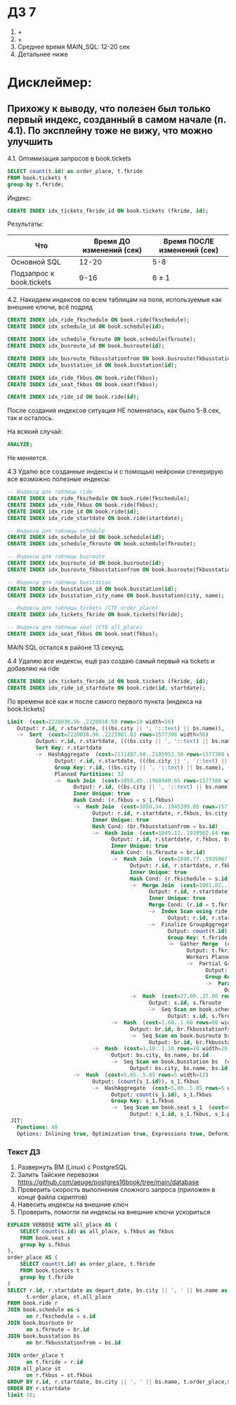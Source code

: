 # ДЗ 7

1. \+
2. \+
3. Среднее время MAIN_SQL: 12-20 сек
4. Детальнее ниже

# Дисклеймер:

## Прихожу к выводу, что полезен был только первый индекс, созданный в самом начале (п. 4.1). По эксплейну тоже не вижу, что можно улучшить


4.1. Оптимизация запросов в book.tickets
```sql
SELECT count(t.id) as order_place, t.fkride
FROM book.tickets t
group by t.fkride;
```

Индекс:
```sql
CREATE INDEX idx_tickets_fkride_id ON book.tickets (fkride, id);
```

Результаты:

| Что          | Время ДО изменений (сек) | Время ПОСЛЕ изменений (сек) |
|--------------|------------------------|-----------------------------|
| Основной SQL | 12-20                  |   5-8                     | 
| Подзапрос к book.tickets  | 9-16           |   6 ± 1                       |

4.2. Накидаем индексов по всем таблицам на поля, используемые как внешние ключи, всё подряд

```sql
CREATE INDEX idx_ride_fkschedule ON book.ride(fkschedule);
CREATE INDEX idx_schedule_id ON book.schedule(id);

CREATE INDEX idx_schedule_fkroute ON book.schedule(fkroute);
CREATE INDEX idx_busroute_id ON book.busroute(id);

CREATE INDEX idx_busroute_fkbusstationfrom ON book.busroute(fkbusstationfrom);
CREATE INDEX idx_busstation_id ON book.busstation(id);

CREATE INDEX idx_ride_fkbus ON book.ride(fkbus);
CREATE INDEX idx_seat_fkbus ON book.seat(fkbus);

CREATE INDEX idx_ride_id ON book.ride(id);
```

После создания индексов ситуация НЕ поменялась, как было 5-8 сек, так и осталось.

На всякий случай:
```sql
ANALYZE;
```
Не меняется.

4.3 Удалю все созданные индексы и с помощью нейронки сгенерирую все возможно полезные индексы:
```sql
-- Индексы для таблицы ride
CREATE INDEX idx_ride_fkschedule ON book.ride(fkschedule);
CREATE INDEX idx_ride_fkbus ON book.ride(fkbus);
CREATE INDEX idx_ride_id ON book.ride(id);
CREATE INDEX idx_ride_startdate ON book.ride(startdate);

-- Индексы для таблицы schedule
CREATE INDEX idx_schedule_id ON book.schedule(id);
CREATE INDEX idx_schedule_fkroute ON book.schedule(fkroute);

-- Индексы для таблицы busroute
CREATE INDEX idx_busroute_id ON book.busroute(id);
CREATE INDEX idx_busroute_fkbusstationfrom ON book.busroute(fkbusstationfrom);

-- Индексы для таблицы busstation
CREATE INDEX idx_busstation_id ON book.busstation(id);
CREATE INDEX idx_busstation_city_name ON book.busstation(city, name);

-- Индексы для таблицы tickets (CTE order_place)
CREATE INDEX idx_tickets_fkride ON book.tickets(fkride);

-- Индексы для таблицы seat (CTE all_place)
CREATE INDEX idx_seat_fkbus ON book.seat(fkbus);
```
MAIN SQL остался в районе 13 секунд.

4.4 Удаляю все индексы, ещё раз создаю самый первый на tickets и добавляю на ride
```sql
CREATE INDEX idx_tickets_fkride_id ON book.tickets (fkride, id);
CREATE INDEX idx_ride_id_startdate ON book.ride(id, startdate);
```
По времени всё как и после самого первого пункта (индекса на book.tickets)

```sql
Limit  (cost=2220038.56..2220038.58 rows=10 width=56)
   Output: r.id, r.startdate, (((bs.city || ', '::text) || bs.name)), (count(t.id)), (count(s_1.id))
   ->  Sort  (cost=2220038.56..2223981.83 rows=1577308 width=56)
         Output: r.id, r.startdate, (((bs.city || ', '::text) || bs.name)), (count(t.id)), (count(s_1.id))
         Sort Key: r.startdate
         ->  HashAggregate  (cost=2131487.08..2185953.50 rows=1577308 width=56)
               Output: r.id, r.startdate, (((bs.city || ', '::text) || bs.name)), (count(t.id)), (count(s_1.id))
               Group Key: r.id, ((bs.city || ', '::text) || bs.name), (count(t.id)), (count(s_1.id))
               Planned Partitions: 32
               ->  Hash Join  (cost=1055.45..1960940.65 rows=1577308 width=56)
                     Output: r.id, ((bs.city || ', '::text) || bs.name), (count(t.id)), (count(s_1.id)), r.startdate
                     Inner Unique: true
                     Hash Cond: (r.fkbus = s_1.fkbus)
                     ->  Hash Join  (cost=1050.34..1945399.05 rows=1577308 width=36)
                           Output: r.id, r.startdate, r.fkbus, bs.city, bs.name, (count(t.id))
                           Inner Unique: true
                           Hash Cond: (br.fkbusstationfrom = bs.id)
                           ->  Hash Join  (cost=1049.12..1939502.64 rows=1577308 width=24)
                                 Output: r.id, r.startdate, r.fkbus, br.fkbusstationfrom, (count(t.id))
                                 Inner Unique: true
                                 Hash Cond: (s.fkroute = br.id)
                                 ->  Hash Join  (cost=1046.77..1935067.40 rows=1577308 width=24)
                                       Output: r.id, r.startdate, r.fkbus, s.fkroute, (count(t.id))
                                       Inner Unique: true
                                       Hash Cond: (r.fkschedule = s.id)
                                       ->  Merge Join  (cost=1001.02..1930869.51 rows=1577308 width=24)
                                             Output: r.id, r.startdate, r.fkschedule, r.fkbus, (count(t.id))
                                             Inner Unique: true
                                             Merge Cond: (r.id = t.fkride)
                                             ->  Index Scan using ride_pkey on book.ride r  (cost=0.43..47127.43 rows=1500000 width=16)
                                                   Output: r.id, r.startdate, r.fkbus, r.fkschedule
                                             ->  Finalize GroupAggregate  (cost=1000.59..1860275.74 rows=1577308 width=12)
                                                   Output: count(t.id), t.fkride
                                                   Group Key: t.fkride
                                                   ->  Gather Merge  (cost=1000.59..1828729.58 rows=3154616 width=12)
                                                         Output: t.fkride, (PARTIAL count(t.id))
                                                         Workers Planned: 2
                                                         ->  Partial GroupAggregate  (cost=0.56..1463608.59 rows=1577308 width=12)
                                                               Output: t.fkride, PARTIAL count(t.id)
                                                               Group Key: t.fkride
                                                               ->  Parallel Index Only Scan using idx_tickets_fkride_id on book.tickets t  (cost=0.56..1335340.77 rows=22498948 width=12)
                                                                     Output: t.fkride, t.id
                                       ->  Hash  (cost=27.00..27.00 rows=1500 width=8)
                                             Output: s.id, s.fkroute
                                             ->  Seq Scan on book.schedule s  (cost=0.00..27.00 rows=1500 width=8)
                                                   Output: s.id, s.fkroute
                                 ->  Hash  (cost=1.60..1.60 rows=60 width=8)
                                       Output: br.id, br.fkbusstationfrom
                                       ->  Seq Scan on book.busroute br  (cost=0.00..1.60 rows=60 width=8)
                                             Output: br.id, br.fkbusstationfrom
                           ->  Hash  (cost=1.10..1.10 rows=10 width=20)
                                 Output: bs.city, bs.name, bs.id
                                 ->  Seq Scan on book.busstation bs  (cost=0.00..1.10 rows=10 width=20)
                                       Output: bs.city, bs.name, bs.id
                     ->  Hash  (cost=5.05..5.05 rows=5 width=12)
                           Output: (count(s_1.id)), s_1.fkbus
                           ->  HashAggregate  (cost=5.00..5.05 rows=5 width=12)
                                 Output: count(s_1.id), s_1.fkbus
                                 Group Key: s_1.fkbus
                                 ->  Seq Scan on book.seat s_1  (cost=0.00..4.00 rows=200 width=8)
                                       Output: s_1.id, s_1.fkbus, s_1.place, s_1.fkseatcategory
 JIT:
   Functions: 48
   Options: Inlining true, Optimization true, Expressions true, Deforming true


```

### Текст ДЗ
1. Развернуть ВМ (Linux) с PostgreSQL
2. Залить Тайские перевозки
   https://github.com/aeuge/postgres16book/tree/main/database
3. Проверить скорость выполнения сложного запроса (приложен в конце файла скриптов)
4. Навесить индексы на внешние ключ
5. Проверить, помогли ли индексы на внешние ключи ускориться

```sql
EXPLAIN VERBOSE WITH all_place AS (
    SELECT count(s.id) as all_place, s.fkbus as fkbus
    FROM book.seat s
    group by s.fkbus
),
order_place AS (
    SELECT count(t.id) as order_place, t.fkride
    FROM book.tickets t
    group by t.fkride
)
SELECT r.id, r.startdate as depart_date, bs.city || ', ' || bs.name as busstation,  
      t.order_place, st.all_place
FROM book.ride r
JOIN book.schedule as s
      on r.fkschedule = s.id
JOIN book.busroute br
      on s.fkroute = br.id
JOIN book.busstation bs
      on br.fkbusstationfrom = bs.id
    
JOIN order_place t
      on t.fkride = r.id
JOIN all_place st
      on r.fkbus = st.fkbus
GROUP BY r.id, r.startdate, bs.city || ', ' || bs.name, t.order_place,st.all_place
ORDER BY r.startdate
limit 10;
```